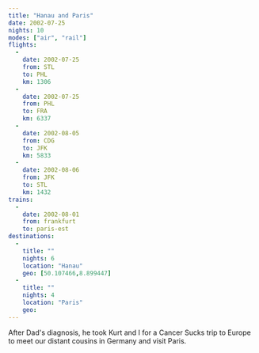 ```yaml
---
title: "Hanau and Paris"
date: 2002-07-25
nights: 10
modes: ["air", "rail"]
flights:
  -
    date: 2002-07-25
    from: STL
    to: PHL
    km: 1306
  -
    date: 2002-07-25
    from: PHL
    to: FRA
    km: 6337
  -
    date: 2002-08-05
    from: CDG
    to: JFK
    km: 5833
  -
    date: 2002-08-06
    from: JFK
    to: STL
    km: 1432
trains:
  -
    date: 2002-08-01
    from: frankfurt
    to: paris-est
destinations:
  -
    title: ""
    nights: 6
    location: "Hanau"
    geo: [50.107466,8.899447]
  -
    title: ""
    nights: 4
    location: "Paris"
    geo:
---
```


After Dad's diagnosis, he took Kurt and I for a Cancer Sucks trip to Europe to meet our distant cousins in Germany and visit Paris.
